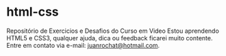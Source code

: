 # html-css
 Repositório de Exercicios e Desafios do Curso em Video Estou aprendendo HTML5 e CSS3, qualquer ajuda, dica ou feedback ficarei muito contente. Entre em contato via e-mail: juanrochat@hotmail.com.